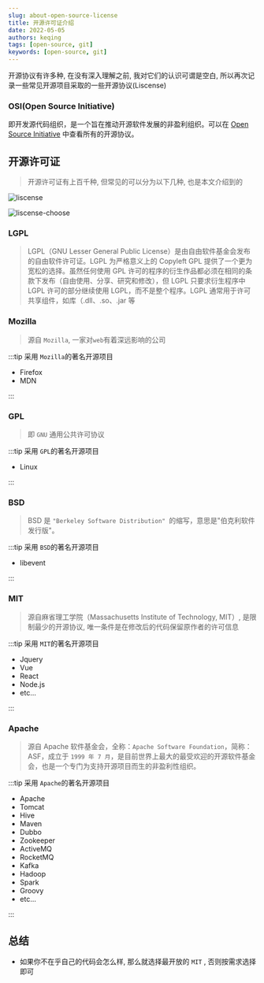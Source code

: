```yaml
---
slug: about-open-source-license
title: 开源许可证介绍
date: 2022-05-05
authors: keqing
tags: [open-source, git]
keywords: [open-source, git]
---
```


开源协议有许多种, 在没有深入理解之前, 我对它们的认识可谓是空白, 所以再次记录一些常见开源项目采取的一些开源协议(Liscense)

<!-- truncate -->

### OSI(Open Source Initiative)

即开发源代码组织，是一个旨在推动开源软件发展的非盈利组织。可以在 [Open Source Initiative](https://opensource.org/licenses/alphabetical) 中查看所有的开源协议。

## 开源许可证

> 开源许可证有上百千种, 但常见的可以分为以下几种, 也是本文介绍到的

![liscense](https://snyk.io/wp-content/uploads/Licenses-image-1536x901.png)

![liscense-choose](https://www.ruanyifeng.com/blogimg/asset/201105/bg2011050101.png)

### LGPL

> LGPL（GNU Lesser General Public License）是由自由软件基金会发布的自由软件许可证。LGPL 为严格意义上的 Copyleft GPL 提供了一个更为宽松的选择。虽然任何使用 GPL 许可的程序的衍生作品都必须在相同的条款下发布（自由使用、分享、研究和修改），但 LGPL 只要求衍生程序中 LGPL 许可的部分继续使用 LGPL，而不是整个程序。LGPL 通常用于许可共享组件，如库（.dll、.so、.jar 等

### Mozilla

> 源自 `Mozilla`, 一家对`web`有着深远影响的公司

:::tip 采用 `Mozilla`的著名开源项目

- Firefox
- MDN

:::

### GPL

> 即 `GNU` 通用公共许可协议

:::tip 采用 `GPL`的著名开源项目

- Linux

:::

### BSD

> BSD 是 `"Berkeley Software Distribution" `的缩写，意思是"伯克利软件发行版"。

:::tip 采用 `BSD`的著名开源项目

- libevent

:::

### MIT

> 源自麻省理工学院（Massachusetts Institute of Technology, MIT）, 是限制最少的开源协议, 唯一条件是在修改后的代码保留原作者的许可信息

:::tip 采用 `MIT`的著名开源项目

- Jquery
- Vue
- React
- Node.js
- etc...

:::

### Apache

> 源自 Apache 软件基金会，全称：`Apache Software Foundation`，简称：ASF，成立于 `1999 年 7 月`，是目前世界上最大的最受欢迎的开源软件基金会，也是一个专门为支持开源项目而生的非盈利性组织。

:::tip 采用 `Apache`的著名开源项目

- Apache
- Tomcat
- Hive
- Maven
- Dubbo
- Zookeeper
- ActiveMQ
- RocketMQ
- Kafka
- Hadoop
- Spark
- Groovy
- etc...

:::

## 总结

- 如果你不在乎自己的代码会怎么样, 那么就选择最开放的 `MIT` , 否则按需求选择即可
